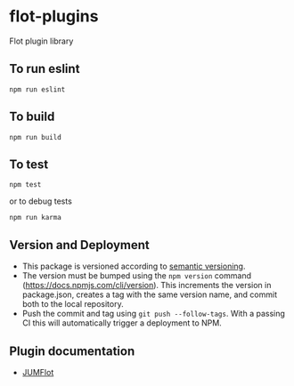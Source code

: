 # flot-plugins
Flot plugin library
## To run eslint
```
npm run eslint
```

## To build
```
npm run build
```

## To test
```
npm test
```

or to debug tests
```
npm run karma
```

## Version and Deployment
- This package is versioned according to [semantic versioning](http://semver.org).
- The version must be bumped using the `npm version` command (https://docs.npmjs.com/cli/version). This increments the version in package.json, creates a tag with the same version name, and commit both to the local repository.
- Push the commit and tag using `git push --follow-tags`. With a passing CI this will automatically trigger a deployment to NPM.

## Plugin documentation
 - [JUMFlot](docs/doc.flot.JUMFlot.md)
